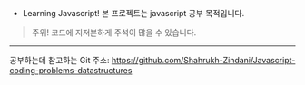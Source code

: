 - Learning Javascript!
본 프로젝트는 javascript 공부 목적입니다.

> 주위! 코드에 지저븐하게 주석이 많을 수 있습니다.

---

공부하는데 참고하는 Git 주소: https://github.com/Shahrukh-Zindani/Javascript-coding-problems-datastructures
